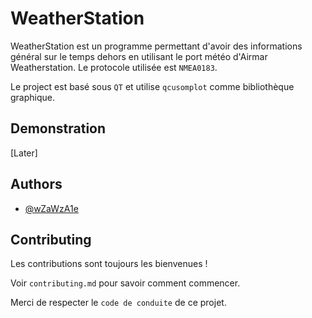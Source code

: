 # WeatherStation

WeatherStation est un programme permettant d'avoir des informations général sur le temps dehors en utilisant le port météo d'Airmar Weatherstation. Le protocole utilisée est `NMEA0183`. 

Le project est basé sous `QT` et utilise `qcusomplot` comme bibliothèque graphique.
## Demonstration


[Later]

## Authors

- [@wZaWzA1e](https://github.com/wZaWzA1e)


## Contributing

Les contributions sont toujours les bienvenues !

Voir `contributing.md` pour savoir comment commencer.

Merci de respecter le `code de conduite` de ce projet.

